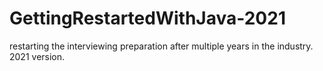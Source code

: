 # GettingRestartedWithJava-2021
restarting the interviewing preparation after multiple years in the industry. 2021 version. 
